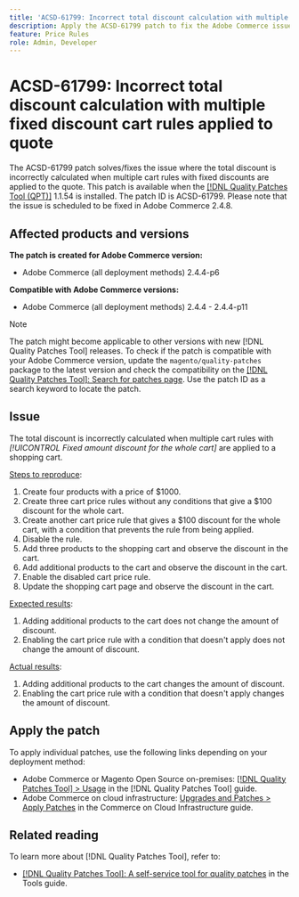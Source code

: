 ```yaml
---
title: 'ACSD-61799: Incorrect total discount calculation with multiple fixed discount cart rules applied to quote'
description: Apply the ACSD-61799 patch to fix the Adobe Commerce issue where the total discount is incorrectly calculated when multiple cart rules with fixed discounts are applied to the quote.
feature: Price Rules 
role: Admin, Developer
---
```


# ACSD-61799: Incorrect total discount calculation with multiple fixed discount cart rules applied to quote

The ACSD-61799 patch solves/fixes the issue where the total discount is incorrectly calculated when multiple cart rules with fixed discounts are applied to the quote. This patch is available when the [[!DNL Quality Patches Tool (QPT)]](/help/tools/quality-patches-tool/quality-patches-tool-to-self-serve-quality-patches.md) 1.1.54 is installed. The patch ID is ACSD-61799. Please note that the issue is scheduled to be fixed in Adobe Commerce 2.4.8.

## Affected products and versions

**The patch is created for Adobe Commerce version:**

* Adobe Commerce (all deployment methods) 2.4.4-p6

**Compatible with Adobe Commerce versions:**

* Adobe Commerce (all deployment methods) 2.4.4 - 2.4.4-p11

>[!NOTE]
>
>The patch might become applicable to other versions with new [!DNL Quality Patches Tool] releases. To check if the patch is compatible with your Adobe Commerce version, update the `magento/quality-patches` package to the latest version and check the compatibility on the [[!DNL Quality Patches Tool]: Search for patches page](https://experienceleague.adobe.com/tools/commerce-quality-patches/index.html). Use the patch ID as a search keyword to locate the patch.

## Issue

The total discount is incorrectly calculated when multiple cart rules with *[!UICONTROL Fixed amount discount for the whole cart]* are applied to a shopping cart.

<u>Steps to reproduce</u>:

1. Create four products with a price of $1000.
1. Create three cart price rules without any conditions that give a $100 discount for the whole cart.
1. Create another cart price rule that gives a $100 discount for the whole cart, with a condition that prevents the rule from being applied.
1. Disable the rule.
1. Add three products to the shopping cart and observe the discount in the cart.
1. Add additional products to the cart and observe the discount in the cart.
1. Enable the disabled cart price rule.
1. Update the shopping cart page and observe the discount in the cart.

<u>Expected results</u>:

1. Adding additional products to the cart does not change the amount of discount.
1. Enabling the cart price rule with a condition that doesn't apply does not change the amount of discount.

<u>Actual results</u>:

1. Adding additional products to the cart changes the amount of discount.
1. Enabling the cart price rule with a condition that doesn't apply changes the amount of discount.

## Apply the patch

To apply individual patches, use the following links depending on your deployment method:

* Adobe Commerce or Magento Open Source on-premises: [[!DNL Quality Patches Tool] > Usage](/help/tools/quality-patches-tool/usage.md) in the [!DNL Quality Patches Tool] guide.
* Adobe Commerce on cloud infrastructure: [Upgrades and Patches > Apply Patches](https://experienceleague.adobe.com/docs/commerce-cloud-service/user-guide/develop/upgrade/apply-patches.html) in the Commerce on Cloud Infrastructure guide.

## Related reading

To learn more about [!DNL Quality Patches Tool], refer to:

* [[!DNL Quality Patches Tool]: A self-service tool for quality patches](/help/tools/quality-patches-tool/quality-patches-tool-to-self-serve-quality-patches.md) in the Tools guide.


